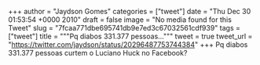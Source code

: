 
+++
author = "Jaydson Gomes"
categories = ["tweet"]
date = "Thu Dec 30 01:53:54 +0000 2010"
draft = false
image = "No media found for this Tweet"
slug = "7fcaa771dbe695741db9e7ed3c67032561cdf939"
tags = ["tweet"]
title = """Pq diabos 331.377 pessoas..."""
tweet = true
tweet_url = "https://twitter.com/jaydson/status/20296487753744384"
+++
Pq diabos 331.377 pessoas curtem o Luciano Huck no Facebook?

